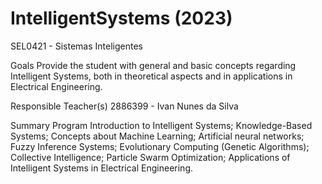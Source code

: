 # IntelligentSystems (2023)
SEL0421 - Sistemas Inteligentes

Goals
Provide the student with general and basic concepts regarding Intelligent Systems, both in theoretical aspects and in applications in Electrical Engineering.
 
Responsible Teacher(s)
2886399 - Ivan Nunes da Silva
 
Summary Program
Introduction to Intelligent Systems; Knowledge-Based Systems; Concepts about Machine Learning; Artificial neural networks; Fuzzy Inference Systems; Evolutionary Computing (Genetic Algorithms); Collective Intelligence; Particle Swarm Optimization; Applications of Intelligent Systems in Electrical Engineering.
